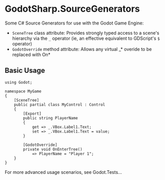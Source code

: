 # GodotSharp.SourceGenerators

Some C# Source Generators for use with the Godot Game Engine:
* `SceneTree` class attribute: Provides strongly typed access to a scene's hierarchy via the `_` operator (ie, an effective equivalent to GDScript's `$` operator)
* `GodotOverride` method attribute: Allows any virtual _* overide to be replaced with On*

## Basic Usage
```
using Godot;

namespace MyGame
{
    [SceneTree]
    public partial class MyControl : Control
    {
        [Export]
        public string PlayerName
        {
            get => _.VBox.Label1.Text;
            set => _.VBox.Label1.Text = value;
        }

        [GodotOverride]
        private void OnEnterTree()
            => PlayerName = "Player 1";
    }
}
```

For more advanced usage scenarios, see Godot.Tests...
